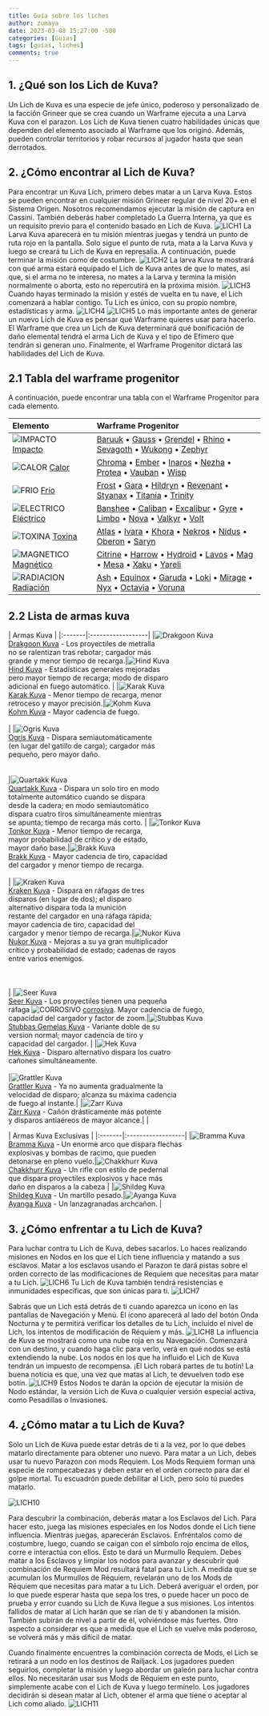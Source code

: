 ```yaml
---
title: Guía sobre los liches
author: zumaya
date: 2023-03-08 15:27:00 -500
categories: [Guias]
tags: [guias, liches]
comments: true
---
```


## 1. ¿Qué son los Lich de Kuva?
Un Lich de Kuva es una especie de jefe único, poderoso y personalizado de la facción Grineer que se crea cuando un Warframe ejecuta a una Larva Kuva con el parazon. Los Lich de Kuva tienen cuatro habilidades únicas que dependen del elemento asociado al Warframe que los originó. Además, pueden controlar territorios y robar recursos al jugador hasta que sean derrotados.

## 2. ¿Cómo encontrar al Lich de Kuva?
Para encontrar un Kuva Lich, primero debes matar a un Larva Kuva. Estos se pueden encontrar en cualquier misión Grineer regular de nivel 20+ en el Sistema Origen. Nosotros recomendamos ejecutar la misión de captura en Cassini. También deberás haber completado La Guerra Interna, ya que es un requisito previo para el contenido basado en Lich de Kuva.
![LICH1](/assets/img/guias/guia-liches/lich-1.png)
La Larva Kuva aparecerá en tu misión mientras juegas y tendrá un punto de ruta rojo en la pantalla. Solo sigue el punto de ruta, mata a la Larva Kuva y luego se creará tu Lich de Kuva en represalia. A continuación, puede terminar la misión como de costumbre.
![LICH2](/assets/img/guias/guia-liches/lich-2.png)
La larva Kuva te mostrará con qué arma estará equipado el Lich de Kuva antes de que lo mates, así que, si el arma no te interesa, no mates a la Larva y termina la misión normalmente o aborta, esto no repercutirá en la próxima misión.
![LICH3](/assets/img/guias/guia-liches/lich-3.png)
Cuando hayas terminado la misión y estés de vuelta en tu nave, el Lich comenzará a hablar contigo. Tu Lich es único, con su propio nombre, estadísticas y arma.
![LICH4](/assets/img/guias/guia-liches/lich-4.png)
![LICH5](/assets/img/guias/guia-liches/lich-5.png)
Lo más importante antes de generar un nuevo Lich de Kuva es pensar qué Warframe quieres usar para hacerlo. El Warframe que crea un Lich de Kuva determinará qué bonificación de daño elemental tendrá el arma Lich de Kuva y el tipo de Efímero que tendrán si generan uno. Finalmente, el Warframe Progenitor dictará las habilidades del Lich de Kuva.


## 2.1 Tabla del warframe progenitor
A continuación, puede encontrar una tabla con el Warframe Progenitor para cada elemento.

|Elemento| Warframe Progenitor |
|:-------|:------------------|
|![IMPACTO](/assets/img/guias/guia-liches/estados/Impacto16.png) [Impacto](https://warframe.fandom.com/wiki/Damage/Impact_Damage)| [Baruuk](https://warframe.fandom.com/wiki/Baruuk) • [Gauss](https://warframe.fandom.com/wiki/Gauss) • [Grendel](https://warframe.fandom.com/wiki/Grendel) • [Rhino](https://warframe.fandom.com/wiki/Rhino) • [Sevagoth](https://warframe.fandom.com/wiki/Sevagoth) • [Wukong](https://warframe.fandom.com/wiki/Wukong) • [Zephyr](https://warframe.fandom.com/wiki/Zephyr) |
|![CALOR](/assets/img/guias/guia-liches/estados/Calor16.png) [Calor](https://warframe.fandom.com/wiki/Damage/Heat_Damage)| [Chroma](https://warframe.fandom.com/wiki/Chroma) • [Ember](https://warframe.fandom.com/wiki/Ember) • [Inaros](https://warframe.fandom.com/wiki/Inaros) • [Nezha](https://warframe.fandom.com/wiki/Nezha) • [Protea](https://warframe.fandom.com/wiki/Protea) • [Vauban](https://warframe.fandom.com/wiki/Vauban) • [Wisp](https://warframe.fandom.com/wiki/Wisp) |
|![FRIO](/assets/img/guias/guia-liches/estados/Frio16.png) [Frío](https://warframe.fandom.com/wiki/Damage/Cold_Damage)| [Frost](https://warframe.fandom.com/wiki/Frost) • [Gara](https://warframe.fandom.com/wiki/Gara) • [Hildryn](https://warframe.fandom.com/wiki/Hildryn) • [Revenant](https://warframe.fandom.com/wiki/Revenant) • [Styanax](https://warframe.fandom.com/wiki/Styanax) • [Titania](https://warframe.fandom.com/wiki/Titania) • [Trinity](https://warframe.fandom.com/wiki/Trinity) |
|![ELECTRICO](/assets/img/guias/guia-liches/estados/Electrico16.png) [Eléctrico](https://warframe.fandom.com/wiki/Electricity_Damage)| [Banshee](https://warframe.fandom.com/wiki/Banshee) • [Caliban](https://warframe.fandom.com/wiki/Caliban) • [Excalibur](https://warframe.fandom.com/wiki/Excalibur) • [Gyre](https://warframe.fandom.com/wiki/Gyre) • [Limbo](https://warframe.fandom.com/wiki/Limbo) • [Nova](https://warframe.fandom.com/wiki/Nova) • [Valkyr](https://warframe.fandom.com/wiki/Valkyr) • [Volt](https://warframe.fandom.com/wiki/Volt) |
|![TOXINA](/assets/img/guias/guia-liches/estados/Toxina16.png) [Toxina](https://warframe.fandom.com/wiki/Toxin_Damage)| [Atlas](https://warframe.fandom.com/wiki/Atlas) • [Ivara](https://warframe.fandom.com/wiki/Ivara) • [Khora](https://warframe.fandom.com/wiki/Khora) • [Nekros](https://warframe.fandom.com/wiki/Nekros) • [Nidus](https://warframe.fandom.com/wiki/Nidus) • [Oberon](https://warframe.fandom.com/wiki/Oberon) • [Saryn](https://warframe.fandom.com/wiki/Saryn) |
|![MAGNETICO](/assets/img/guias/guia-liches/estados/Magnetico16.png) [Magnético](https://warframe.fandom.com/wiki/Damage/Magnetic_Damage)| [Citrine](https://warframe.fandom.com/wiki/Citrine) • [Harrow](https://warframe.fandom.com/wiki/Harrow) • [Hydroid](https://warframe.fandom.com/wiki/Hydroid) • [Lavos](https://warframe.fandom.com/wiki/Lavos) • [Mag](https://warframe.fandom.com/wiki/Mag) • [Mesa](https://warframe.fandom.com/wiki/Mesa) • [Xaku](https://warframe.fandom.com/wiki/Xaku) • [Yareli](https://warframe.fandom.com/wiki/Yareli) |
|![RADIACION](/assets/img/guias/guia-liches/estados/Radiacion16.png) [Radiación](https://warframe.fandom.com/wiki/Damage/Radiation_Damage)| [Ash](https://warframe.fandom.com/wiki/Ash) • [Equinox](https://warframe.fandom.com/wiki/Equinox) • [Garuda](https://warframe.fandom.com/wiki/Garuda) • [Loki](https://warframe.fandom.com/wiki/Loki) • [Mirage](https://warframe.fandom.com/wiki/Mirage) • [Nyx](https://warframe.fandom.com/wiki/Nyx) • [Octavia](https://warframe.fandom.com/wiki/Octavia) • [Voruna](https://warframe.fandom.com/wiki/Voruna) |

## 2.2 Lista de armas kuva

| Armas Kuva |
|:-------|:------------------|
|![Drakgoon Kuva](/assets/img/guias/guia-liches/armas-kuva/KuvaDrakgoon.png) <br>[Drakgoon Kuva](https://warframe.fandom.com/wiki/Kuva_Drakgoon) - Los proyectiles de metralla <br>no se ralentizan tras rebotar; cargador más <br>grande y menor tiempo de recarga.|![Hind Kuva](/assets/img/guias/guia-liches/armas-kuva/KuvaHind.png) <br>[Hind Kuva](https://warframe.fandom.com/wiki/Kuva_Hind) - Estadísticas generales mejoradas <br>pero mayor tiempo de recarga; modo de disparo <br>adicional en fuego automático. |
|![Karak Kuva](/assets/img/guias/guia-liches/armas-kuva/KuvaKarak.png) <br>[Karak Kuva](https://warframe.fandom.com/wiki/Kuva_Karak) - Menor tiempo de recarga, menor<br> retroceso y mayor precisión.|![Kohm Kuva](/assets/img/guias/guia-liches/armas-kuva/KuvaKohm.png) <br>[Kohm Kuva](https://warframe.fandom.com/wiki/Kuva_Kohm) - Mayor cadencia de fuego.<br><br>|
|![Ogris Kuva](/assets/img/guias/guia-liches/armas-kuva/KuvaOgris.png) <br>[Ogris Kuva](https://warframe.fandom.com/wiki/Kuva_Ogris) - Dispara semiautomáticamente<br> (en lugar del gatillo de carga); cargador más <br>pequeño, pero mayor daño.<br><br><br>|![Quartakk Kuva](/assets/img/guias/guia-liches/armas-kuva/KuvaQuartakk.png) <br>[Quartakk Kuva](https://warframe.fandom.com/wiki/Kuva_Quartakk) - Dispara un solo tiro en modo <br>totalmente automático cuando se dispara <br>desde la cadera; en modo semiautomático <br>dispara cuatro tiros simultáneamente mientras <br>se apunta; tiempo de recarga más corto. |
|![Tonkor Kuva](/assets/img/guias/guia-liches/armas-kuva/KuvaTonkor.png) <br>[Tonkor Kuva](https://warframe.fandom.com/wiki/Kuva_Tonkor) - Menor tiempo de recarga, <br>mayor probabilidad de crítico y de estado, <br>mayor daño base.|![Brakk Kuva](/assets/img/guias/guia-liches/armas-kuva/KuvaBrakk.png) <br>[Brakk Kuva](https://warframe.fandom.com/wiki/Kuva_Brakk) - Mayor cadencia de tiro, capacidad <br>del cargador y menor tiempo de recarga.<br><br> |
|![Kraken Kuva](/assets/img/guias/guia-liches/armas-kuva/KuvaKraken.png) <br>[Kraken Kuva](https://warframe.fandom.com/wiki/Kuva_Kraken) - Dispara en ráfagas de tres <br>disparos (en lugar de dos); el disparo <br>alternativo dispara toda la munición <br>restante del cargador en una ráfaga rápida; <br>mayor cadencia de tiro, capacidad del <br>cargador y menor tiempo de recarga.|![Nukor Kuva](/assets/img/guias/guia-liches/armas-kuva/KuvaNukor.png) <br>[Nukor Kuva](https://warframe.fandom.com/wiki/Kuva_Nukor) - Mejoras a su ya gran multiplicador <br>crítico y probabilidad de estado; cadenas de rayos <br>entre varios enemigos. <br><br><br><br>|
|![Seer Kuva](/assets/img/guias/guia-liches/armas-kuva/KuvaSeer.png) <br>[Seer Kuva](https://warframe.fandom.com/wiki/Kuva_Seer) - Los proyectiles tienen una pequeña <br>ráfaga ![CORROSIVO](/assets/img/guias/guia-liches/estados/Corrosivo8.png) [corrosiva](https://warframe.fandom.com/wiki/Damage/Corrosive_Damage). Mayor cadencia de fuego, <br>capacidad del cargador y factor de zoom.|![Stubbas Kuva](/assets/img/guias/guia-liches/armas-kuva/KuvaTwinStubbas.png) <br>[Stubbas Gemelas Kuva](https://warframe.fandom.com/wiki/Kuva_Twin_Stubbas) - Variante doble de su <br>version normal; mayor cadencia de tiro y <br>capacidad del cargador. |
|![Hek Kuva](/assets/img/guias/guia-liches/armas-kuva/KuvaHek.png) <br>[Hek Kuva](https://warframe.fandom.com/wiki/Kuva_Hek) - Disparo alternativo dispara los cuatro <br>cañones simultáneamente.<br><br>|![Grattler Kuva](/assets/img/guias/guia-liches/armas-kuva/KuvaGrattler.png) <br>[Grattler Kuva](https://warframe.fandom.com/wiki/Kuva_Grattler) - Ya no aumenta gradualmente la <br>velocidad de disparo; alcanza su máxima cadencia <br>de fuego al instante.|
|![Zarr Kuva](/assets/img/guias/guia-liches/armas-kuva/KuvaZarr.png) <br>[Zarr Kuva](https://warframe.fandom.com/wiki/Kuva_Zarr) - Cañón drásticamente más potente <br>y disparos antiaéreos de mayor alcance.|  |

| Armas Kuva Exclusivas |
|:-------|:------------------|
|![Bramma Kuva](/assets/img/guias/guia-liches/armas-kuva/KuvaBramma.png) <br>[Bramma Kuva](https://warframe.fandom.com/wiki/Kuva_Bramma) - Un enorme arco que dispara flechas <br>explosivas y bombas de racimo, que pueden <br>detonarse en pleno vuelo.|![Chakkhurr Kuva](/assets/img/guias/guia-liches/armas-kuva/KuvaChakkhurr.png) <br>[Chakkhurr Kuva](https://warframe.fandom.com/wiki/Kuva_Chakkhurr) - Un rifle con estilo de pedernal <br>que dispara proyectiles explosivos y hace más <br>daño en disparos a la cabeza |
|![Shildeg Kuva](/assets/img/guias/guia-liches/armas-kuva/KuvaShildeg.png) <br>[Shildeg Kuva](https://warframe.fandom.com/wiki/Kuva_Shildeg) - Un martillo pesado.|![Ayanga Kuva](/assets/img/guias/guia-liches/armas-kuva/KuvaAyanga.png) <br>[Ayanga Kuva](https://warframe.fandom.com/wiki/Kuva_Ayanga) - Un lanzagranadas archcañon. |

## 3. ¿Cómo enfrentar a tu Lich de Kuva?
Para luchar contra tu Lich de Kuva, debes sacarlos. Lo haces realizando misiones en Nodos en los que el Lich tiene influencia y matando a sus esclavos. Matar a los esclavos usando el Parazon te dará pistas sobre el orden correcto de las modificaciones de Requiem que necesitas para matar a tu Lich.
![LICH6](/assets/img/guias/guia-liches/lich-6.png)
Tu Lich de Kuva también tendrá resistencias e inmunidades específicas, que son únicas para ti.
![LICH7](/assets/img/guias/guia-liches/lich-7.png)


Sabrás que un Lich está detrás de ti cuando aparezca un icono en las pantallas de Navegación y Menú. El ícono aparecerá al lado del botón Onda Nocturna y te permitirá verificar los detalles de tu Lich, incluido el nivel de Lich, los intentos de modificación de Réquiem y más.
![LICH8](/assets/img/guias/guia-liches/lich-8.png)
La influencia de Kuva se mostrará como una nube roja en su Navegación. Comenzará con un destino, y cuando haga clic para verlo, verá en qué nodos se está extendiendo la nube. Los nodos en los que ha influido el Lich de Kuva tendrán un impuesto de recompensa. ¡El Lich robará partes de tu botín! La buena noticia es que, una vez que matas al Lich, te devuelven todo ese botín.
![LICH9](/assets/img/guias/guia-liches/lich-9.png)
Estos Nodos te darán la opción de ejecutar la misión de Nodo estándar, la versión Lich de Kuva o cualquier versión especial activa, como Pesadillas o Invasiones.

## 4. ¿Cómo matar a tu Lich de Kuva?
Solo un Lich de Kuva puede estar detrás de ti a la vez, por lo que debes matarlo directamente para obtener uno nuevo. Para matar a un Lich, debes usar tu nuevo Parazon con mods Requiem. Los Mods Requiem forman una especie de rompecabezas y deben estar en el orden correcto para dar el golpe mortal. Tu escuadrón puede debilitar al Lich, pero solo tú puedes matarlo.
<br>

![LICH10](/assets/img/guias/guia-liches/lich-10.png)


Para descubrir la combinación, deberás matar a los Esclavos del Lich. Para hacer esto, juega las misiones especiales en los Nodos donde el Lich tiene influencia. Mientras juegas, aparecerán Esclavos. Enfréntalos como de costumbre, luego, cuando se caigan con el símbolo rojo encima de ellos, corre e interactúa con ellos. Esto te dará un Murmullo Requiem. Debes matar a los Esclavos y limpiar los nodos para avanzar y descubrir qué combinación de Requiem Mod resultará fatal para tu Lich.
A medida que se acumulan los Murmullos de Réquiem, revelarán uno de los Mods de Réquiem que necesitas para matar a tu Lich. Deberá averiguar el orden, por lo que puede esperar hasta que sepa los tres, o puede hacer un poco de prueba y error cuando su Lich de Kuva llegue a sus misiones. Los intentos fallidos de matar al Lich harán que se rían de ti y abandonen la misión. También subirán de nivel a partir de él, volviéndose más fuertes. Otro aspecto a considerar es que a medida que el Lich se vuelve más poderoso, se volverá más y más difícil de matar.

Cuando finalmente encuentres la combinación correcta de Mods, el Lich se retirará a un nodo en los destinos de Railjack. Los jugadores pueden seguirlos, completar la misión y luego abordar un galeón para luchar contra ellos. No necesitarán usar sus Mods de Réquiem en este punto, simplemente acabe con el Lich de Kuva y luego termínelo.  Los jugadores decidirán si desean matar al Lich, obtener el arma que tiene o aceptar al Lich como aliado.
![LICH11](/assets/img/guias/guia-liches/lich-11.png)